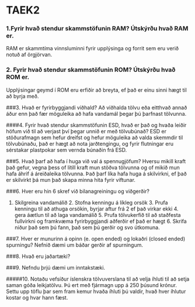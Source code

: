 # TAEK2
### 1.Fyrir hvað stendur skammstöfunin RAM? Útskýrðu hvað RAM er.
RAM er skammtíma vinnsluminni fyrir upplýsinga og forrit sem eru verið notuð af örgjörvan.

### 2. Fyrir hvað stendur skammstöfunin ROM? Útskýrðu hvað ROM er.
Upplýsingar geymd í ROM eru erfiðir að breyta, ef það er einu sinni hægt til að byrja með.

###3. Hvað er fyrirbyggjandi viðhald?
Að viðhalda tölvu eða eitthvað annað áður enn það fær möguleika að hafa vandamál þegar þú þarfnast tölvunna.

####4. Fyrir hvað stendur skammstöfunin ESD, hvað er það og hvaða leiðir höfum við til að verjast því þegar unnið er með tölvubúnað?
ESD er stöðurafmagn sem hefur dreifst og hefur möguleika að valda skemmdir til tölvubúnaðu, það er hægt að nota jarðtengingu, og fyrir flutningar eru sérstakar plastpokar sem vernda búnaðin frá ESD.

###5. Hvað þarf að hafa í huga við val á spennugjöfum?
Hversu mikill kraft það gefur, vegna þess of lítill kraft mun stöðva tölvunna og of mikið mun hafa áhrif á áreiðaleika tölvunna. Það þarf líka hafa huga á skilvirkni, ef það er skilvirkt þá mun það skapa minna hita fyrir viftunar.

###6. Hver eru hin 6 skref við bilanagreiningu og viðgerðir?
1. Skilgreina vandamálið 2. Stofna kenningu á líkleg orsök 3. Prufa kenningu til að athuga orsökin, byrjar aftur frá 2 ef það virkar ekki 4. gera áætlun til að laga vandamálið 5. Prufa tölvukerfið til að staðfesta fullvirkni og framkvæma fyrirbyggjandi aðferðir ef það er hægt 6. Skrifa niður það sem þú fann, það sem þú gerðir og svo útkomuna.

###7. Hver er munurinn á opinn (e. open ended) og lokaðri (closed ended) spurningu? Nefnið dæmi um báðar gerðir af spurningum.


###8. Hvað eru jaðartæki?


###9. Nefndu þrjú dæmi um inntakstæki.


#####10. Notaðu vefsíður íslenskra tölvuverslana til að velja íhluti til að setja saman góða leikjatölvu. Þú ert með fjármagn upp á 250 þúsund krónur. Settu upp töflu þar sem fram kemur hvaða íhluti þú valdir, hvað hver íhlutur kostar og hvar hann fæst.

